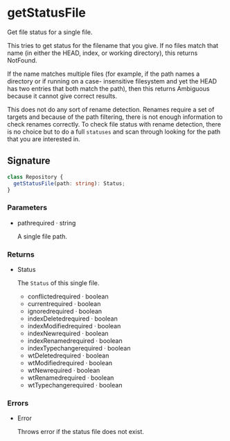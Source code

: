 # getStatusFile

Get file status for a single file.

This tries to get status for the filename that you give. If no files
match that name (in either the HEAD, index, or working directory), this
returns NotFound.

If the name matches multiple files (for example, if the path names a
directory or if running on a case- insensitive filesystem and yet the
HEAD has two entries that both match the path), then this returns
Ambiguous because it cannot give correct results.

This does not do any sort of rename detection. Renames require a set of
targets and because of the path filtering, there is not enough
information to check renames correctly. To check file status with rename
detection, there is no choice but to do a full `statuses` and scan
through looking for the path that you are interested in.

## Signature

```ts
class Repository {
  getStatusFile(path: string): Status;
}
```

### Parameters

<ul class="param-ul">
  <li class="param-li param-li-root">
    <span class="param-name">path</span><span class="param-required">required</span>&nbsp;·&nbsp;<span class="param-type">string</span>
    <br>
    <p class="param-description">A single file path.</p>
  </li>
</ul>

### Returns

<ul class="param-ul">
  <li class="param-li param-li-root">
    <span class="param-type">Status</span>
    <br>
    <p class="param-description">The  <code>Status</code>  of this single file.</p>
    <ul class="param-ul">
      <li class="param-li">
        <span class="param-name">conflicted</span><span class="param-required">required</span>&nbsp;·&nbsp;<span class="param-type">boolean</span>
        <br>
      </li>
      <li class="param-li">
        <span class="param-name">current</span><span class="param-required">required</span>&nbsp;·&nbsp;<span class="param-type">boolean</span>
        <br>
      </li>
      <li class="param-li">
        <span class="param-name">ignored</span><span class="param-required">required</span>&nbsp;·&nbsp;<span class="param-type">boolean</span>
        <br>
      </li>
      <li class="param-li">
        <span class="param-name">indexDeleted</span><span class="param-required">required</span>&nbsp;·&nbsp;<span class="param-type">boolean</span>
        <br>
      </li>
      <li class="param-li">
        <span class="param-name">indexModified</span><span class="param-required">required</span>&nbsp;·&nbsp;<span class="param-type">boolean</span>
        <br>
      </li>
      <li class="param-li">
        <span class="param-name">indexNew</span><span class="param-required">required</span>&nbsp;·&nbsp;<span class="param-type">boolean</span>
        <br>
      </li>
      <li class="param-li">
        <span class="param-name">indexRenamed</span><span class="param-required">required</span>&nbsp;·&nbsp;<span class="param-type">boolean</span>
        <br>
      </li>
      <li class="param-li">
        <span class="param-name">indexTypechange</span><span class="param-required">required</span>&nbsp;·&nbsp;<span class="param-type">boolean</span>
        <br>
      </li>
      <li class="param-li">
        <span class="param-name">wtDeleted</span><span class="param-required">required</span>&nbsp;·&nbsp;<span class="param-type">boolean</span>
        <br>
      </li>
      <li class="param-li">
        <span class="param-name">wtModified</span><span class="param-required">required</span>&nbsp;·&nbsp;<span class="param-type">boolean</span>
        <br>
      </li>
      <li class="param-li">
        <span class="param-name">wtNew</span><span class="param-required">required</span>&nbsp;·&nbsp;<span class="param-type">boolean</span>
        <br>
      </li>
      <li class="param-li">
        <span class="param-name">wtRenamed</span><span class="param-required">required</span>&nbsp;·&nbsp;<span class="param-type">boolean</span>
        <br>
      </li>
      <li class="param-li">
        <span class="param-name">wtTypechange</span><span class="param-required">required</span>&nbsp;·&nbsp;<span class="param-type">boolean</span>
        <br>
      </li>
    </ul>
  </li>
</ul>

### Errors

<ul class="param-ul">
  <li class="param-li param-li-root">
    <span class="param-type">Error</span>
    <br>
    <p class="param-description">Throws error if the status file does not exist.</p>
  </li>
</ul>